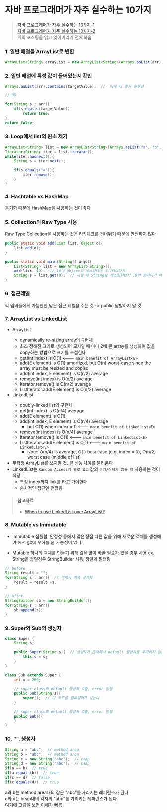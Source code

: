 # 자바 프로그래머가 자주 실수하는 10가지

> [자바 프로그래머가 자주 실수하는 10가지-1](http://bestalign.github.io/2015/08/31/top-10-mistakes-java-developers-make-1/) <br/>
> [자바 프로그래머가 자주 실수하는 10가지-2](http://bestalign.github.io/2015/09/02/top-10-mistakes-java-developers-make-2/) <br/>
> 위의 포스팅을 읽고 잊어버리기 전에 복습


### 1. 일반 배열을 ArrayList로 변환
```java
ArrayList<String> arrayList = new ArrayList<String>(Arrays.asList(arr));
```

### 2. 일반 배열에 특정 값이 들어있는지 확인
```java
Arrays.asList(arr).contains(targetValue);  //  이게 더 좋은 솔루션 

// OR

for(String s : arr){
	if(s.equils(targetValue))
		return true;
}
return false;
```

### 3. Loop에서 list의 원소 제거
```java
ArrayList<String> list = new ArrayList<String>(Arrays.asList("a", "b", "c", "d"));
Iterator<String> iter = list.iterator();
while(iter.hasnext()){
	String s = iter.next();

	if(s.equals("a")){
		iter.remove();
	}
}
```

### 4. Hashtable vs HashMap
동기화 때문에 HashMap을 사용하는 것이 좋다

### 5. Collection의 Raw Type 사용
Raw Type Collection을 사용하는 것은 타입체크를 건너뛰기 때문에 안전하지 않다
```java
public static void add(List list, Object o){
	list.add(o);
}

public static void main(String[] args){
	List<String> list = new ArrayList<String>();
	add(list, 10);  // 10이 Object로 캐스팅되어 추가되었다가
	String s = list.get(0);  // 꺼낼 때 String로 캐스팅되면서 10이 숫자이기 때문에 Exception 발생
}
```

### 6. 접근레벨
각 멤버들에게 가능한한 낮은 접근 레벨을 주는 것 -> public 남발하지 말 것

### 7. ArrayList vs LinkedList
* ArrayList<E>
   * dynamically re-sizing array의 구현체
   * 최초 정해진 크기로 생성되어 모자랄 때 마다 2배 큰 array를 생성하여 값을 copy하는 방법으로 크기를 조절한다
   * get(int index) is O(1) <--- `main benefit of ArrayList<E>`
   * add(E element) is O(1) amortized, but O(n) worst-case since the array must be resized and copied
   * add(int index, E element) is O(n/2) average
   * remove(int index) is O(n/2) average
   * Iterator.remove() is O(n/2) average
   * ListIterator.add(E element) is O(n/2) average
* LinkedList<E>
   * doubly-linked list의 구현체
   * get(int index) is O(n/4) average
   * add(E element) is O(1)
   * add(int index, E element) is O(n/4) average
      * but O(1) when index = 0 <--- `main benefit of LinkedList<E>`
   * remove(int index) is O(n/4) average
   * Iterator.remove() is O(1) <--- `main benefit of LinkedList<E>`
   * ListIterator.add(E element) is O(1) <--- `main benefit of LinkedList<E>`
      *  Note: O(n/4) is average, O(1) best case (e.g. index = 0), O(n/2) worst case (middle of list)
* 무작정 ArrayList를 쓰지말 것. 큰 성능 차이를 불러온다  
* LinkedList는 `Random Access가 별로 없고` 값의 `추가/삭제가 많을 때` 사용하는 것이 적당
   * 특정 index까지 link를 타고 가야한다
   * 순차적인 접근엔 괜찮음

> #### 참고자료
> * [When to use LinkedList over ArrayList?](https://stackoverflow.com/questions/322715/when-to-use-linkedlist-over-arraylist)


### 8. Mutable vs Immutable
- Immutable
심플함, 안정성 등에서 많은 장점
다른 값을 위해 새로운 객체를 생성해야 해서 gc에 부하를 줄 가능성이 있다

- Mutable
하나의 객체를 만들기 위해 값을 많이 바꿀 필요가 있을 경우 사용
ex. String을 붙일경우 StringBuilder 사용, 정렬과 필터링
```java
// before
String result = "";
for(String s : arr){  // 객체가 계속 생성됨
	result = result +s;
}

// after
StringBuilder sb = new StringBuilder();
for(String s : arr){
	sb.append(s);
}
```

### 9. Super와 Sub의 생성자
```java
class Super {
	String s;

	public Super(String s){  // 생성자가 존재해서 default 생성자를 추가하지 않는다
		this.s = s;
	}
}

class Sub extends Super {
	int x = 200;

	// super class의 default 생성자 호출, error 발생
	public Sub(String s){
		super();  // 이 코드를 컴파일러가 넣는다
	}

	// super class의 default 생성자 호출, error 발생
	public Sub(){
	}
}
```

### 10. "", 생성자
```java
String a = "abc";  // method area
String b = "abc";  // method area
String c = new String("abc");  // heap
String d = new String("abc");  // heap
if(a == b)  // true
if(a.equals(b))  // true
if(c == d)  // false
if(c.equals(d))  // true
```
a와 b는 method area내의 같은 "abc"를 가리키는 레퍼런스가 된다 <br/>
c와 d는 heap내의 각자의 "abc"를 가리키는 레퍼런스가 된다 <br/>
[여기에 그림을 보면 이해가 빠름](http://www.programcreek.com/2014/03/create-java-string-by-double-quotes-vs-by-constructor/)
